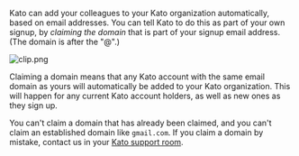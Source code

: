 Kato can add your colleagues to your Kato organization automatically, based on email addresses. You can tell Kato to do this as part of your own signup, by *claiming the domain* that is part of your signup email address. (The domain is after the "@".)

<!-- new branding: -->
![clip.png](https://in.kato.im/790aadeabf212186b4408211418afbe24d8cb910485275a63ab1097b683b55d1/clip.png)
<!-- old branding:
![clip.png](https://in.kato.im/625e4f03979e2fa5604b873f73b103b77eac25a5ec5902b4a10f7419a7c8ca/clip.png)-->

Claiming a domain means that any Kato account with the same email domain as yours will automatically be added to your Kato organization. This will happen for any current Kato account holders, as well as new ones as they sign up.

You can't claim a domain that has already been claimed, and you can't claim an established domain like `gmail.com`. If you claim a domain by mistake, contact us in your [Kato support room](/articles/en/general/room-types).
